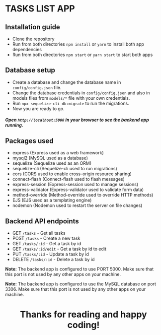# TASKS LIST APP

## Installation guide

- Clone the repository
- Run from both directories `npm install` or `yarn` to install both app dependencies
- Run from both directories `npm start` or `yarn start` to start both apps

## Database setup

- Create a database and change the database name in `config/config.json` file.
- Change the database credentials in `config/config.json` and also in models files from `models/*` file with your own
  credentials.
- Run `npx sequelize-cli db:migrate` to run the migrations.
- Now you are ready to go.

##### Open `http://localhost:5000` in your browser to see the backend app running.

## Packages used

- express (Express used as a web framework)
- mysql2 (MySQL used as a database)
- sequelize (Sequelize used as an ORM)
- sequelize-cli (Sequelize-cli used to run migrations)
- cors (CORS used to enable cross-origin resource sharing)
- connect-flash (Connect-flash used to flash messages)
- express-session (Express-session used to manage sessions)
- express-validator (Express-validator used to validate form data)
- method-override (Method-override used to override HTTP methods)
- EJS (EJS used as a templating engine)
- nodemon (Nodemon used to restart the server on file changes)

## Backend API endpoints

- GET `/tasks` - Get all tasks
- POST `/tasks` - Create a new task
- GET `/tasks/:id` - Get a task by id
- GET `/tasks/:id/edit` - Get a task by id to edit
- PUT `/tasks/:id` - Update a task by id
- DELETE `/tasks/:id` - Delete a task by id

**Note:** The backend app is configured to use PORT 5000. Make sure that this port is not used by any other apps on your
machine.

**Note:** The backend app is configured to use the MySQL database on port 3306. Make sure that this port is not used by
any other apps on your machine.


<h1 style="text-align: center;">
    Thanks for reading and happy coding!
</h1>




